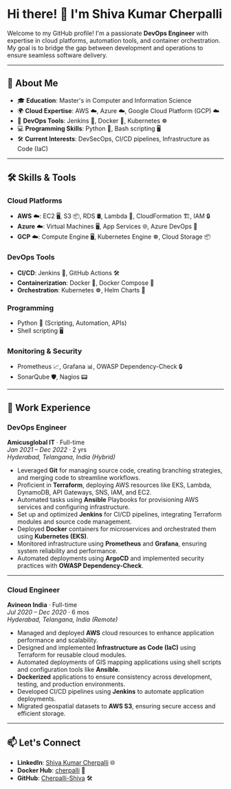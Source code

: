 # Hi there! 👋 I'm Shiva Kumar Cherpalli  

Welcome to my GitHub profile! I'm a passionate **DevOps Engineer** with expertise in cloud platforms, automation tools, and container orchestration. My goal is to bridge the gap between development and operations to ensure seamless software delivery.

---

## 🚀 About Me  

- 🎓 **Education**: Master's in Computer and Information Science  
- 🌍 **Cloud Expertise**: AWS ☁️, Azure ☁️, Google Cloud Platform (GCP) ☁️  
- 🔧 **DevOps Tools**: Jenkins 🔧, Docker 🐳, Kubernetes ☸️  
- 💻 **Programming Skills**: Python 🐍, Bash scripting 🖥️  
- 🛠 **Current Interests**: DevSecOps, CI/CD pipelines, Infrastructure as Code (IaC)  

---

## 🛠️ Skills & Tools  

### Cloud Platforms  
- **AWS** ☁️: EC2 🖥️, S3 📦, RDS 🛢️, Lambda 🔄, CloudFormation 🏗️, IAM 🔒  
- **Azure** ☁️: Virtual Machines 🖥️, App Services 🌐, Azure DevOps 🚀  
- **GCP** ☁️: Compute Engine 🖥️, Kubernetes Engine ☸️, Cloud Storage 📦  

### DevOps Tools  
- **CI/CD**: Jenkins 🔧, GitHub Actions 🛠️  
- **Containerization**: Docker 🐳, Docker Compose 🧩  
- **Orchestration**: Kubernetes ☸️, Helm Charts 📜  

### Programming  
- Python 🐍 (Scripting, Automation, APIs)  
- Shell scripting 🖥️  

### Monitoring & Security  
- Prometheus 📈, Grafana 📊, OWASP Dependency-Check 🔒  
- SonarQube 🛡️, Nagios 📟  

---

## 💼 Work Experience  

### **DevOps Engineer**  
**Amicusglobal IT** · Full-time  
*Jan 2021 – Dec 2022* · 2 yrs  
*Hyderabad, Telangana, India (Hybrid)*  

- Leveraged **Git** for managing source code, creating branching strategies, and merging code to streamline workflows.  
- Proficient in **Terraform**, deploying AWS resources like EKS, Lambda, DynamoDB, API Gateways, SNS, IAM, and EC2.  
- Automated tasks using **Ansible** Playbooks for provisioning AWS services and configuring infrastructure.  
- Set up and optimized **Jenkins** for CI/CD pipelines, integrating Terraform modules and source code management.  
- Deployed **Docker** containers for microservices and orchestrated them using **Kubernetes (EKS)**.  
- Monitored infrastructure using **Prometheus** and **Grafana**, ensuring system reliability and performance.  
- Automated deployments using **ArgoCD** and implemented security practices with **OWASP Dependency-Check**.  

---

### **Cloud Engineer**  
**Avineon India** · Full-time  
*Jul 2020 – Dec 2020* · 6 mos  
*Hyderabad, Telangana, India (Remote)*  

- Managed and deployed **AWS** cloud resources to enhance application performance and scalability.  
- Designed and implemented **Infrastructure as Code (IaC)** using Terraform for reusable cloud modules.  
- Automated deployments of GIS mapping applications using shell scripts and configuration tools like **Ansible**.  
- **Dockerized** applications to ensure consistency across development, testing, and production environments.  
- Developed CI/CD pipelines using **Jenkins** to automate application deployments.  
- Migrated geospatial datasets to **AWS S3**, ensuring secure access and efficient storage.  

---

## 📫 Let's Connect  

- **LinkedIn**: [Shiva Kumar Cherpalli](https://www.linkedin.com/in/cherpalli-shiva/) 🌐  
- **Docker Hub**: [cherpalli](https://hub.docker.com/u/cherpalli) 🐳  
- **GitHub**: [Cherpalli-Shiva](https://github.com/Cherpalli-Shiva) 🛠️  
